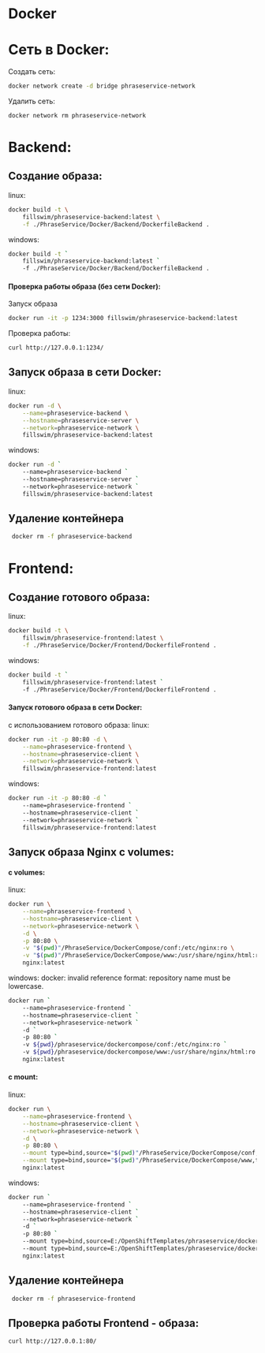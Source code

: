# Docker
# Сеть в Docker:
Создать сеть:
```bash
docker network create -d bridge phraseservice-network
```
Удалить сеть:
```bash
docker network rm phraseservice-network
```

# Backend:
## Создание образа:
linux:
```bash
docker build -t \
	fillswim/phraseservice-backend:latest \
	-f ./PhraseService/Docker/Backend/DockerfileBackend .
```
windows:
```bash
docker build -t `
	fillswim/phraseservice-backend:latest `
	-f ./PhraseService/Docker/Backend/DockerfileBackend .
```

#### Проверка работы образа (без сети Docker):
Запуск образа
```bash
docker run -it -p 1234:3000 fillswim/phraseservice-backend:latest
```
Проверка работы:
```bash
curl http://127.0.0.1:1234/
```
## Запуск образа в сети Docker:
linux:
```bash
docker run -d \
	--name=phraseservice-backend \
	--hostname=phraseservice-server \
	--network=phraseservice-network \
	fillswim/phraseservice-backend:latest
```
windows:
```bash
docker run -d `
	--name=phraseservice-backend `
	--hostname=phraseservice-server `
	--network=phraseservice-network `
	fillswim/phraseservice-backend:latest
```
## Удаление контейнера
```bash
 docker rm -f phraseservice-backend
```

# Frontend:
## Создание готового образа:
linux:
```bash
docker build -t \
	fillswim/phraseservice-frontend:latest \
	-f ./PhraseService/Docker/Frontend/DockerfileFrontend .
```
windows:
```bash
docker build -t `
	fillswim/phraseservice-frontend:latest `
	-f ./PhraseService/Docker/Frontend/DockerfileFrontend .
```
#### Запуск готового образа в сети Docker:
с использованием готового образа:
linux:
```bash
docker run -it -p 80:80 -d \
	--name=phraseservice-frontend \
	--hostname=phraseservice-client \
	--network=phraseservice-network \
	fillswim/phraseservice-frontend:latest
```
windows:
```bash
docker run -it -p 80:80 -d `
	--name=phraseservice-frontend `
	--hostname=phraseservice-client `
	--network=phraseservice-network `
	fillswim/phraseservice-frontend:latest
```

## Запуск образа Nginx c volumes:
#### c volumes:
linux:
```bash
docker run \
	--name=phraseservice-frontend \
	--hostname=phraseservice-client \
	--network=phraseservice-network \
	-d \
	-p 80:80 \
	-v "$(pwd)"/PhraseService/DockerCompose/conf:/etc/nginx:ro \
	-v "$(pwd)"/PhraseService/DockerCompose/www:/usr/share/nginx/html:ro \
	nginx:latest
```
windows:
docker: invalid reference format: repository name must be lowercase.
```bash
docker run `
	--name=phraseservice-frontend `
	--hostname=phraseservice-client `
	--network=phraseservice-network `
	-d `
	-p 80:80 `
	-v ${pwd}/phraseservice/dockercompose/conf:/etc/nginx:ro `
	-v ${pwd}/phraseservice/dockercompose/www:/usr/share/nginx/html:ro `
	nginx:latest
```
#### c mount:
linux:
```bash
docker run \
	--name=phraseservice-frontend \
	--hostname=phraseservice-client \
	--network=phraseservice-network \
	-d \
	-p 80:80 \
	--mount type=bind,source="$(pwd)"/PhraseService/DockerCompose/conf,target=/etc/nginx,readonly \
	--mount type=bind,source="$(pwd)"/PhraseService/DockerCompose/www,target=/usr/share/nginx/html,readonly \
	nginx:latest
```
windows:
```bash
docker run `
	--name=phraseservice-frontend `
	--hostname=phraseservice-client `
	--network=phraseservice-network `
	-d `
	-p 80:80 `
	--mount type=bind,source=E:/OpenShiftTemplates/phraseservice/dockercompose/conf,target=/etc/nginx,readonly `
	--mount type=bind,source=E:/OpenShiftTemplates/phraseservice/dockercompose/www,target=/usr/share/nginx/html,readonly `
	nginx:latest
```
## Удаление контейнера
```bash
 docker rm -f phraseservice-frontend
```
## Проверка работы Frontend - образа:
```bash
curl http://127.0.0.1:80/
```
